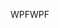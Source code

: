 <span data-ttu-id="faea0-101">WPF</span><span class="sxs-lookup"><span data-stu-id="faea0-101">WPF</span></span>